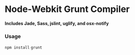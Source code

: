 # Node-Webkit Grunt Compiler
#### Includes Jade, Sass, jslint, uglify, and osx-notify

### Usage
```npm install```
```grunt```